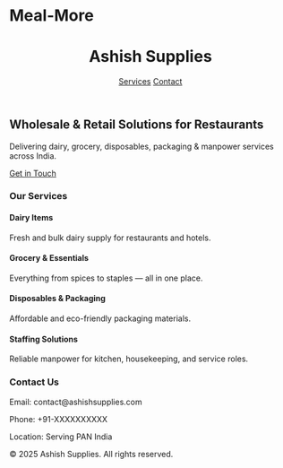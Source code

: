 # Meal-More
<!DOCTYPE html>
<html lang="en">
<head>
  <meta charset="UTF-8" />
  <meta name="viewport" content="width=device-width, initial-scale=1.0" />
  <title>Ashish's Business</title>
  <script src="https://cdn.tailwindcss.com"></script>
</head>
<body class="bg-white text-gray-800">

  <!-- Header -->
  <header class="bg-blue-900 text-white p-6">
    <div class="container mx-auto flex justify-between items-center">
      <h1 class="text-2xl font-bold">Ashish Supplies</h1>
      <nav>
        <a href="#services" class="mx-4 hover:underline">Services</a>
        <a href="#contact" class="hover:underline">Contact</a>
      </nav>
    </div>
  </header>

  <!-- Hero Section -->
  <section class="bg-gray-100 py-20 text-center">
    <h2 class="text-4xl font-bold mb-4">Wholesale & Retail Solutions for Restaurants</h2>
    <p class="text-lg mb-6">Delivering dairy, grocery, disposables, packaging & manpower services across India.</p>
    <a href="#contact" class="bg-blue-600 text-white px-6 py-3 rounded-full hover:bg-blue-700">Get in Touch</a>
  </section>

  <!-- Services Section -->
  <section id="services" class="py-16 container mx-auto">
    <h3 class="text-3xl font-bold text-center mb-10">Our Services</h3>
    <div class="grid md:grid-cols-3 gap-10">
      <div class="p-6 shadow-lg rounded-lg border">
        <h4 class="text-xl font-semibold mb-2">Dairy Items</h4>
        <p>Fresh and bulk dairy supply for restaurants and hotels.</p>
      </div>
      <div class="p-6 shadow-lg rounded-lg border">
        <h4 class="text-xl font-semibold mb-2">Grocery & Essentials</h4>
        <p>Everything from spices to staples — all in one place.</p>
      </div>
      <div class="p-6 shadow-lg rounded-lg border">
        <h4 class="text-xl font-semibold mb-2">Disposables & Packaging</h4>
        <p>Affordable and eco-friendly packaging materials.</p>
      </div>
      <div class="p-6 shadow-lg rounded-lg border">
        <h4 class="text-xl font-semibold mb-2">Staffing Solutions</h4>
        <p>Reliable manpower for kitchen, housekeeping, and service roles.</p>
      </div>
    </div>
  </section>

  <!-- Contact Section -->
  <section id="contact" class="bg-blue-50 py-16">
    <div class="container mx-auto text-center">
      <h3 class="text-3xl font-bold mb-6">Contact Us</h3>
      <p>Email: contact@ashishsupplies.com</p>
      <p>Phone: +91-XXXXXXXXXX</p>
      <p>Location: Serving PAN India</p>
    </div>
  </section>

  <!-- Footer -->
  <footer class="bg-blue-900 text-white text-center py-4">
    &copy; 2025 Ashish Supplies. All rights reserved.
  </footer>

</body>
</html>

